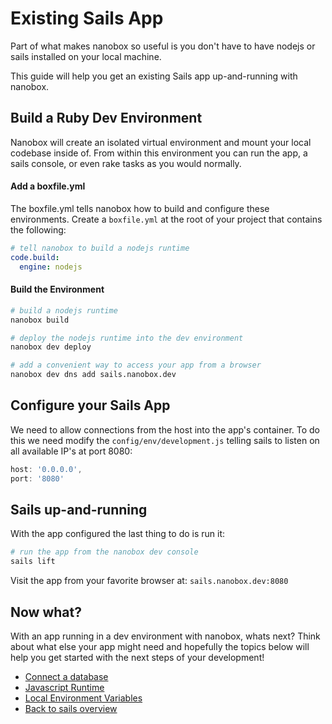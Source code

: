 # Existing Sails App
Part of what makes nanobox so useful is you don't have to have nodejs or sails installed on your local machine.

This guide will help you get an existing Sails app up-and-running with nanobox.

## Build a Ruby Dev Environment
Nanobox will create an isolated virtual environment and mount your local codebase inside of. From within this environment you can run the app, a sails console, or even rake tasks as you would normally.

#### Add a boxfile.yml
The boxfile.yml tells nanobox how to build and configure these environments. Create a `boxfile.yml` at the root of your project that contains the following:

```yaml
# tell nanobox to build a nodejs runtime
code.build:
  engine: nodejs
```

#### Build the Environment

```bash
# build a nodejs runtime
nanobox build

# deploy the nodejs runtime into the dev environment
nanobox dev deploy

# add a convenient way to access your app from a browser
nanobox dev dns add sails.nanobox.dev
```

## Configure your Sails App
We need to allow connections from the host into the app's container. To do this we need modify the `config/env/development.js` telling sails to listen on all available IP's at port 8080:

```javascript
host: '0.0.0.0',
port: '8080'
```

## Sails up-and-running
With the app configured the last thing to do is run it:

```bash
# run the app from the nanobox dev console
sails lift
```

Visit the app from your favorite browser at: `sails.nanobox.dev:8080`

## Now what?
With an app running in a dev environment with nanobox, whats next? Think about what else your app might need and hopefully the topics below will help you get started with the next steps of your development!

* [Connect a database](connect-a-database.html)
* [Javascript Runtime](javascript-runtime.html)
* [Local Environment Variables](local-evars.html)
* [Back to sails overview](sails.html)
